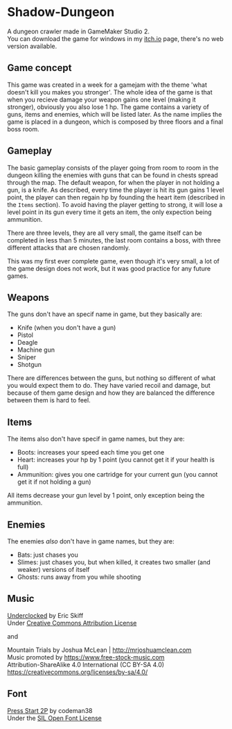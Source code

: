 # Shadow-Dungeon
A dungeon crawler made in GameMaker Studio 2.<br>
You can download the game for windows in my [itch.io](https://guimica.itch.io/shadow-dungeon) page, there's no web version available.

## Game concept
This game was created in a week for a gamejam with the theme 'what doesn't kill you makes you stronger'.
The whole idea of the game is that when you recieve damage your weapon gains one level (making it stronger),
obviously you also lose 1 hp. The game contains a variety of guns, items and enemies, which will be listed later.
As the name implies the game is placed in a dungeon, which is composed by three floors and a final boss room.

## Gameplay
The basic gameplay consists of the player going from room to room in the dungeon killing the enemies with guns that can
be found in chests spread through the map. The default weapon, for when the player in not holding a gun, is a knife.
As described, every time the player is hit its gun gains 1 level point, the player can then regain hp by founding the heart item
(described in the `Items` section). To avoid having the player getting to strong, it will lose a level point 
in its gun every time it gets an item, the only expection being ammunition.

There are three levels, they are all very small, the game itself can be completed in less than 5 minutes,
the last room contains a boss, with three different attacks that are chosen randomly.

This was my first ever complete game, even though it's very small, a lot of the game design does not work,
but it was good practice for any future games.

## Weapons
The guns don't have an specif name in game, but they basically are:
- Knife (when you don't have a gun)
- Pistol
- Deagle
- Machine gun
- Sniper
- Shotgun

There are differences between the guns, but nothing so different of what you would expect them to do.
They have varied recoil and damage, but because of them game design and how they are balanced the difference between them is hard to feel.

## Items
The items also don't have specif in game names, but they are:
- Boots: increases your speed each time you get one
- Heart: increases your hp by 1 point (you cannot get it if your health is full)
- Ammunition: gives you one cartridge for your current gun (you cannot get it if not holding a gun)

All items decrease your gun level by 1 point, only exception being the ammunition.

## Enemies
The enemies _also_ don't have in game names, but they are:
- Bats: just chases you
- Slimes: just chases you, but when killed, it creates two smaller (and weaker) versions of itself
- Ghosts: runs away from you while shooting

## Music
[Underclocked](https://freemusicarchive.org/music/Eric_Skiff/Resistor_Anthems/eric_skiff_-_02_-_underclocked_underunderclocked_mix) by Eric Skiff<br>
Under [Creative Commons Attribution License](https://creativecommons.org/licenses/by/3.0/legalcode)

and

Mountain Trials by Joshua McLean | http://mrjoshuamclean.com<br>
Music promoted by https://www.free-stock-music.com<br>
Attribution-ShareAlike 4.0 International (CC BY-SA 4.0)<br>
https://creativecommons.org/licenses/by-sa/4.0/<br>

## Font
[Press Start 2P](https://www.dafont.com/pt/press-start-2p.font) by codeman38<br>
Under the [SIL Open Font License](https://scripts.sil.org/cms/scripts/page.php?item_id=OFL_web)
